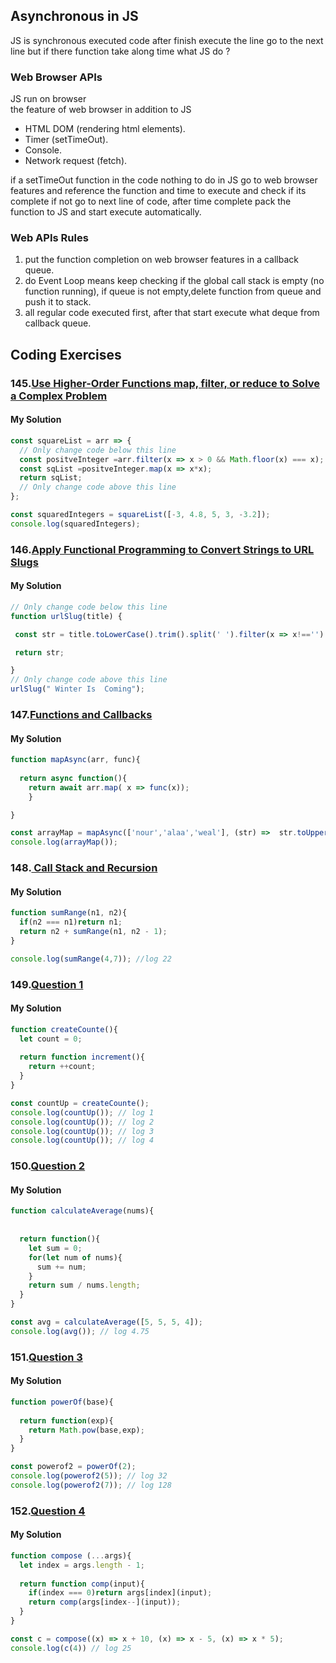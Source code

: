 ## Asynchronous in JS 
JS is synchronous executed code after finish execute the line go to the next line 
but if there function take along time what JS do ?

### Web Browser APIs
JS run on browser  
the feature of web browser in addition to JS 
- HTML DOM (rendering html elements).
- Timer (setTimeOut).
- Console.
- Network request (fetch).
  
if a setTimeOut function in the code nothing to do in JS go to web browser features and reference the function and time to execute and check if its complete if not go to next line of code, after time complete pack the function to JS and start execute automatically.

### Web APIs Rules 
1. put the function completion on web browser features in a callback queue.
2. do Event Loop means keep checking if the global call stack is empty (no function running), if queue is not empty,delete function from queue and push it to stack.
3. all regular code executed first, after that start execute what deque from callback queue.

## Coding Exercises
### 145.[Use Higher-Order Functions map, filter, or reduce to Solve a Complex Problem](https://www.freecodecamp.org/learn/javascript-algorithms-and-data-structures/functional-programming/use-higher-order-functions-map-filter-or-reduce-to-solve-a-complex-problem)
#### My Solution
```javascript
const squareList = arr => {
  // Only change code below this line
  const positveInteger =arr.filter(x => x > 0 && Math.floor(x) === x);
  const sqList =positveInteger.map(x => x*x);
  return sqList;
  // Only change code above this line
};

const squaredIntegers = squareList([-3, 4.8, 5, 3, -3.2]);
console.log(squaredIntegers);
```
### 146.[Apply Functional Programming to Convert Strings to URL Slugs](https://www.freecodecamp.org/learn/javascript-algorithms-and-data-structures/functional-programming/apply-functional-programming-to-convert-strings-to-url-slugs)
#### My Solution
```javascript
// Only change code below this line
function urlSlug(title) {

 const str = title.toLowerCase().trim().split(' ').filter(x => x!=='').map(x => x.trim()).join('-');

 return str; 

}
// Only change code above this line
urlSlug(" Winter Is  Coming");
```

### 147.[Functions and Callbacks](https://github.com/orjwan-alrajaby/gsg-QA-Nablus-training-2023/blob/main/learning-sprint-1/week2%20-%20javaScript-the-hard-parts-v2/day%201/tasks.md)
#### My Solution
```javascript
function mapAsync(arr, func){
	
  return async function(){
    return await arr.map( x => func(x)); 
	} 

}

const arrayMap = mapAsync(['nour','alaa','weal'], (str) =>  str.toUpperCase());
console.log(arrayMap());
```
### 148.[ Call Stack and Recursion](https://github.com/orjwan-alrajaby/gsg-QA-Nablus-training-2023/blob/main/learning-sprint-1/week2%20-%20javaScript-the-hard-parts-v2/day%201/tasks.md)
#### My Solution
```javascript
function sumRange(n1, n2){
  if(n2 === n1)return n1;
  return n2 + sumRange(n1, n2 - 1);
}

console.log(sumRange(4,7)); //log 22
```
### 149.[Question 1](https://github.com/orjwan-alrajaby/gsg-QA-Nablus-training-2023/blob/main/learning-sprint-1/week2%20-%20javaScript-the-hard-parts-v2/day%202/tasks.md)
#### My Solution
```javascript
function createCounte(){
  let count = 0;
  
  return function increment(){
    return ++count;
  }
}

const countUp = createCounte();
console.log(countUp()); // log 1
console.log(countUp()); // log 2
console.log(countUp()); // log 3
console.log(countUp()); // log 4
```
### 150.[Question 2](https://github.com/orjwan-alrajaby/gsg-QA-Nablus-training-2023/blob/main/learning-sprint-1/week2%20-%20javaScript-the-hard-parts-v2/day%202/tasks.md)
#### My Solution
```javascript
function calculateAverage(nums){
 
  
  return function(){
    let sum = 0;
    for(let num of nums){
      sum += num;
    }
    return sum / nums.length;
  }
}

const avg = calculateAverage([5, 5, 5, 4]);
console.log(avg()); // log 4.75
```
### 151.[Question 3](https://github.com/orjwan-alrajaby/gsg-QA-Nablus-training-2023/blob/main/learning-sprint-1/week2%20-%20javaScript-the-hard-parts-v2/day%202/tasks.md)
#### My Solution
```javascript
function powerOf(base){
 
  return function(exp){   
    return Math.pow(base,exp);
  }
}

const powerof2 = powerOf(2);
console.log(powerof2(5)); // log 32
console.log(powerof2(7)); // log 128
```
### 152.[Question 4](https://github.com/orjwan-alrajaby/gsg-QA-Nablus-training-2023/blob/main/learning-sprint-1/week2%20-%20javaScript-the-hard-parts-v2/day%202/tasks.md)
#### My Solution
```javascript
function compose (...args){
  let index = args.length - 1;
  
  return function comp(input){    
    if(index === 0)return args[index](input);
    return comp(args[index--](input));
  }
}

const c = compose((x) => x + 10, (x) => x - 5, (x) => x * 5);
console.log(c(4)) // log 25 
```  
